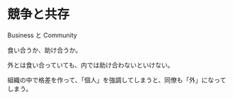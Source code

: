 # 競争と共存

Business と Community

食い合うか、助け合うか。

外とは食い合っていても、内では助け合わないといけない。

組織の中で格差を作って、「個人」を強調してしまうと、同僚も「外」になってしまう。
